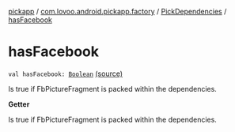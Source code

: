[pickapp](../../index.md) / [com.lovoo.android.pickapp.factory](../index.md) / [PickDependencies](index.md) / [hasFacebook](./has-facebook.md)

# hasFacebook

`val hasFacebook: `[`Boolean`](https://kotlinlang.org/api/latest/jvm/stdlib/kotlin/-boolean/index.html) [(source)](https://github.com/lovoo/android-pickpic/blob/master/pickapp/pickapp/src/main/kotlin/com/lovoo/android/pickapp/factory/PickDependencies.kt#L26)

Is true if FbPictureFragment is packed within the dependencies.

**Getter**

Is true if FbPictureFragment is packed within the dependencies.

